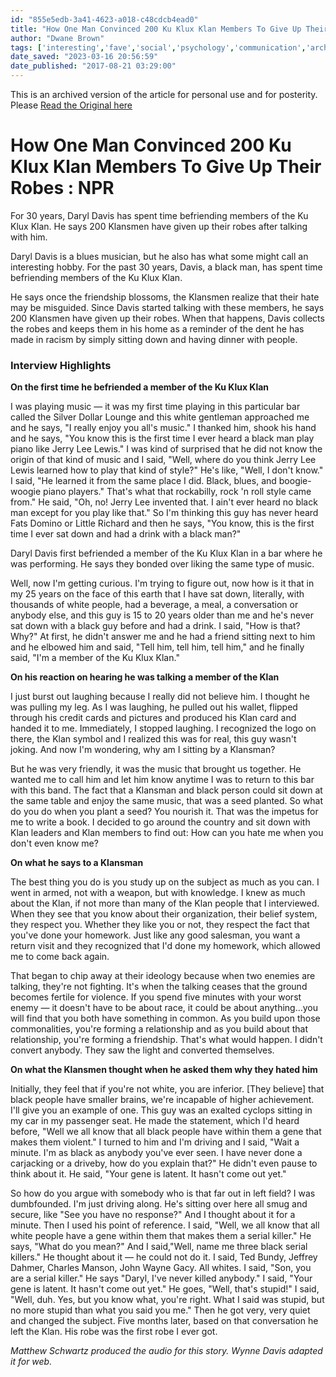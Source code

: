 ```yaml
---
id: "855e5edb-3a41-4623-a018-c48cdcb4ead0"
title: "How One Man Convinced 200 Ku Klux Klan Members To Give Up Their Robes : NPR"
author: "Dwane Brown"
tags: ['interesting','fave','social','psychology','communication','archive']
date_saved: "2023-03-16 20:56:59"
date_published: "2017-08-21 03:29:00"
---
```


This is an archived version of the article for personal use and for posterity. Please 
[Read the Original here](https://www.npr.org/2017/08/20/544861933/how-one-man-convinced-200-ku-klux-klan-members-to-give-up-their-robes)

# How One Man Convinced 200 Ku Klux Klan Members To Give Up Their Robes : NPR

For 30 years, Daryl Davis has spent time befriending members of the Ku Klux Klan. He says 200 Klansmen have given up their robes after talking with him.


Daryl Davis is a blues musician, but he also has what some might call an interesting hobby. For the past 30 years, Davis, a black man, has spent time befriending members of the Ku Klux Klan.

He says once the friendship blossoms, the Klansmen realize that their hate may be misguided. Since Davis started talking with these members, he says 200 Klansmen have given up their robes. When that happens, Davis collects the robes and keeps them in his home as a reminder of the dent he has made in racism by simply sitting down and having dinner with people.

### Interview Highlights

**On the first time he befriended a member of the Ku Klux Klan**

I was playing music — it was my first time playing in this particular bar called the Silver Dollar Lounge and this white gentleman approached me and he says, "I really enjoy you all's music." I thanked him, shook his hand and he says, "You know this is the first time I ever heard a black man play piano like Jerry Lee Lewis." I was kind of surprised that he did not know the origin of that kind of music and I said, "Well, where do you think Jerry Lee Lewis learned how to play that kind of style?" He's like, "Well, I don't know." I said, "He learned it from the same place I did. Black, blues, and boogie-woogie piano players." That's what that rockabilly, rock 'n roll style came from." He said, "Oh, no! Jerry Lee invented that. I ain't ever heard no black man except for you play like that." So I'm thinking this guy has never heard Fats Domino or Little Richard and then he says, "You know, this is the first time I ever sat down and had a drink with a black man?"

Daryl Davis first befriended a member of the Ku Klux Klan in a bar where he was performing. He says they bonded over liking the same type of music.

Well, now I'm getting curious. I'm trying to figure out, now how is it that in my 25 years on the face of this earth that I have sat down, literally, with thousands of white people, had a beverage, a meal, a conversation or anybody else, and this guy is 15 to 20 years older than me and he's never sat down with a black guy before and had a drink. I said, "How is that? Why?" At first, he didn't answer me and he had a friend sitting next to him and he elbowed him and said, "Tell him, tell him, tell him," and he finally said, "I'm a member of the Ku Klux Klan."

**On his reaction on hearing he was talking a member of the Klan**

I just burst out laughing because I really did not believe him. I thought he was pulling my leg. As I was laughing, he pulled out his wallet, flipped through his credit cards and pictures and produced his Klan card and handed it to me. Immediately, I stopped laughing. I recognized the logo on there, the Klan symbol and I realized this was for real, this guy wasn't joking. And now I'm wondering, why am I sitting by a Klansman?

But he was very friendly, it was the music that brought us together. He wanted me to call him and let him know anytime I was to return to this bar with this band. The fact that a Klansman and black person could sit down at the same table and enjoy the same music, that was a seed planted. So what do you do when you plant a seed? You nourish it. That was the impetus for me to write a book. I decided to go around the country and sit down with Klan leaders and Klan members to find out: How can you hate me when you don't even know me?

**On what he says to a Klansman** 

The best thing you do is you study up on the subject as much as you can. I went in armed, not with a weapon, but with knowledge. I knew as much about the Klan, if not more than many of the Klan people that I interviewed. When they see that you know about their organization, their belief system, they respect you. Whether they like you or not, they respect the fact that you've done your homework. Just like any good salesman, you want a return visit and they recognized that I'd done my homework, which allowed me to come back again.


That began to chip away at their ideology because when two enemies are talking, they're not fighting. It's when the talking ceases that the ground becomes fertile for violence. If you spend five minutes with your worst enemy — it doesn't have to be about race, it could be about anything…you will find that you both have something in common. As you build upon those commonalities, you're forming a relationship and as you build about that relationship, you're forming a friendship. That's what would happen. I didn't convert anybody. They saw the light and converted themselves.

**On what the Klansmen thought when he asked them why they hated him** 

Initially, they feel that if you're not white, you are inferior. \[They believe\] that black people have smaller brains, we're incapable of higher achievement. I'll give you an example of one. This guy was an exalted cyclops sitting in my car in my passenger seat. He made the statement, which I'd heard before, "Well we all know that all black people have within them a gene that makes them violent." I turned to him and I'm driving and I said, "Wait a minute. I'm as black as anybody you've ever seen. I have never done a carjacking or a driveby, how do you explain that?" He didn't even pause to think about it. He said, "Your gene is latent. It hasn't come out yet."

So how do you argue with somebody who is that far out in left field? I was dumbfounded. I'm just driving along. He's sitting over here all smug and secure, like "See you have no response?" And I thought about it for a minute. Then I used his point of reference. I said, "Well, we all know that all white people have a gene within them that makes them a serial killer." He says, "What do you mean?" And I said,"Well, name me three black serial killers." He thought about it — he could not do it. I said, Ted Bundy, Jeffrey Dahmer, Charles Manson, John Wayne Gacy. All whites. I said, "Son, you are a serial killer." He says "Daryl, I've never killed anybody." I said, "Your gene is latent. It hasn't come out yet." He goes, "Well, that's stupid!" I said, "Well, duh. Yes, but you know what, you're right. What I said was stupid, but no more stupid than what you said you me." Then he got very, very quiet and changed the subject. Five months later, based on that conversation he left the Klan. His robe was the first robe I ever got.

_Matthew Schwartz produced the audio for this story. Wynne Davis adapted it for web._
